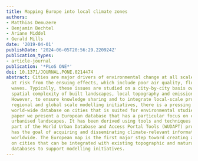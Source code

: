 ```yaml
---
title: Mapping Europe into local climate zones
authors:
- Matthias Demuzere
- Benjamin Bechtel
- Ariane Middel
- Gerald Mills
date: '2019-04-01'
publishDate: '2024-06-05T20:56:29.220924Z'
publication_types:
- article-journal
publication: '*PLoS ONE*'
doi: 10.1371/JOURNAL.PONE.0214474
abstract: Cities are major drivers of environmental change at all scales and are especially
  at risk from the ensuing effects, which include poor air quality, flooding and heat
  waves. Typically, these issues are studied on a city-by-city basis owing to the
  spatial complexity of built landscapes, local topography and emission patterns.
  However, to ensure knowledge sharing and to integrate local-scale processes with
  regional and global scale modelling initiatives, there is a pressing need for a
  world-wide database on cities that is suited for environmental studies. In this
  paper we present a European database that has a particular focus on characterising
  urbanised landscapes. It has been derived using tools and techniques developed as
  part of the World Urban Database and Access Portal Tools (WUDAPT) project, which
  has the goal of acquiring and disseminating climate-relevant information on cities
  worldwide. The European map is the first major step toward creating a global database
  on cities that can be integrated with existing topographic and natural land-cover
  databases to support modelling initiatives.
---
```

